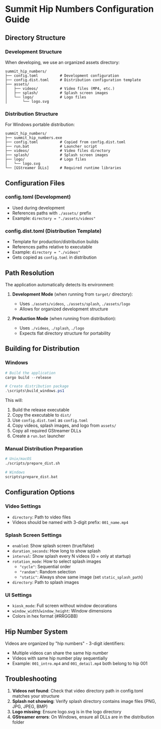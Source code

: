 # Summit Hip Numbers Configuration Guide

## Directory Structure

### Development Structure
When developing, we use an organized assets directory:
```
summit_hip_numbers/
├── config.toml          # Development configuration
├── config.dist.toml     # Distribution configuration template
├── assets/
│   ├── videos/          # Video files (MP4, etc.)
│   ├── splash/          # Splash screen images
│   └── logo/            # Logo files
│       └── logo.svg
```

### Distribution Structure
For Windows portable distribution:
```
summit_hip_numbers/
├── summit_hip_numbers.exe
├── config.toml          # Copied from config.dist.toml
├── run.bat              # Launcher script
├── videos/              # Video files directory
├── splash/              # Splash screen images
├── logo/                # Logo files
│   └── logo.svg
└── [GStreamer DLLs]     # Required runtime libraries
```

## Configuration Files

### config.toml (Development)
- Used during development
- References paths with `./assets/` prefix
- Example: `directory = "./assets/videos"`

### config.dist.toml (Distribution Template)
- Template for production/distribution builds
- References paths relative to executable
- Example: `directory = "./videos"`
- Gets copied as `config.toml` in distribution

## Path Resolution

The application automatically detects its environment:

1. **Development Mode** (when running from `target/` directory):
   - Uses `./assets/videos`, `./assets/splash`, `./assets/logo`
   - Allows for organized development structure

2. **Production Mode** (when running from distribution):
   - Uses `./videos`, `./splash`, `./logo`
   - Expects flat directory structure for portability

## Building for Distribution

### Windows
```powershell
# Build the application
cargo build --release

# Create distribution package
.\scripts\build_windows.ps1
```

This will:
1. Build the release executable
2. Copy the executable to `dist/`
3. Use `config.dist.toml` as `config.toml`
4. Copy videos, splash images, and logo from `assets/`
5. Copy all required GStreamer DLLs
6. Create a `run.bat` launcher

### Manual Distribution Preparation
```bash
# Unix/macOS
./scripts/prepare_dist.sh

# Windows
scripts\prepare_dist.bat
```

## Configuration Options

### Video Settings
- `directory`: Path to video files
- Videos should be named with 3-digit prefix: `001_name.mp4`

### Splash Screen Settings
- `enabled`: Show splash screen (true/false)
- `duration_seconds`: How long to show splash
- `interval`: Show splash every N videos (0 = only at startup)
- `rotation_mode`: How to select splash images
  - `"cycle"`: Sequential order
  - `"random"`: Random selection
  - `"static"`: Always show same image (set `static_splash_path`)
- `directory`: Path to splash images

### UI Settings
- `kiosk_mode`: Full screen without window decorations
- `window_width`/`window_height`: Window dimensions
- Colors in hex format (#RRGGBB)

## Hip Number System

Videos are organized by "hip numbers" - 3-digit identifiers:
- Multiple videos can share the same hip number
- Videos with same hip number play sequentially
- Example: `001_intro.mp4` and `001_detail.mp4` both belong to hip 001

## Troubleshooting

1. **Videos not found**: Check that video directory path in config.toml matches your structure
2. **Splash not showing**: Verify splash directory contains image files (PNG, JPG, JPEG, BMP)
3. **Logo missing**: Ensure logo.svg is in the logo directory
4. **GStreamer errors**: On Windows, ensure all DLLs are in the distribution folder
